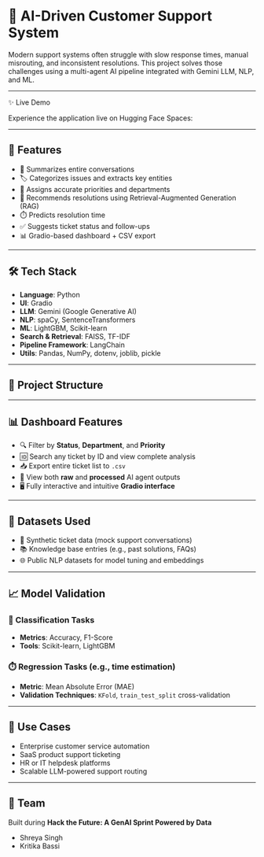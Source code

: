 # 🤖 AI-Driven Customer Support System

Modern support systems often struggle with slow response times, manual misrouting, and inconsistent resolutions. This project solves those challenges using a multi-agent AI pipeline integrated with Gemini LLM, NLP, and ML.

---
✨ Live Demo

Experience the application live on Hugging Face Spaces:

---

## 🚀 Features

- 🧠 Summarizes entire conversations
- 🏷️ Categorizes issues and extracts key entities
- 🎯 Assigns accurate priorities and departments
- 🧾 Recommends resolutions using Retrieval-Augmented Generation (RAG)
- ⏱️ Predicts resolution time
- ✅ Suggests ticket status and follow-ups
- 📊 Gradio-based dashboard + CSV export

---

## 🛠️ Tech Stack

- **Language**: Python
- **UI**: Gradio
- **LLM**: Gemini (Google Generative AI)
- **NLP**: spaCy, SentenceTransformers
- **ML**: LightGBM, Scikit-learn
- **Search & Retrieval**: FAISS, TF-IDF
- **Pipeline Framework**: LangChain
- **Utils**: Pandas, NumPy, dotenv, joblib, pickle

---

## 📂 Project Structure

---

## 📊 Dashboard Features

- 🔍 Filter by **Status**, **Department**, and **Priority**  
- 🆔 Search any ticket by ID and view complete analysis  
- 📥 Export entire ticket list to `.csv`  
- 🧠 View both **raw** and **processed** AI agent outputs  
- 🖥️ Fully interactive and intuitive **Gradio interface**  

---

## 📁 Datasets Used

- 🧪 Synthetic ticket data (mock support conversations)  
- 📚 Knowledge base entries (e.g., past solutions, FAQs)  
- 🌐 Public NLP datasets for model tuning and embeddings  

---

## 📈 Model Validation

### 🧪 Classification Tasks
- **Metrics**: Accuracy, F1-Score  
- **Tools**: Scikit-learn, LightGBM  

### ⏱️ Regression Tasks (e.g., time estimation)
- **Metric**: Mean Absolute Error (MAE)  
- **Validation Techniques**: `KFold`, `train_test_split` cross-validation  

---

## 💼 Use Cases

- Enterprise customer service automation  
- SaaS product support ticketing  
- HR or IT helpdesk platforms  
- Scalable LLM-powered support routing  

---

## 🤝 Team

Built during **Hack the Future: A GenAI Sprint Powered by Data**

- Shreya Singh 
- Kritika Bassi   
